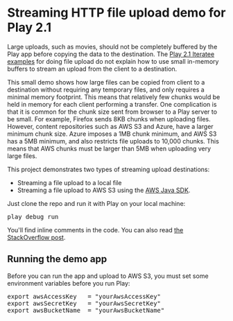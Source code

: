 Streaming HTTP file upload demo for Play 2.1
============================================

Large uploads, such as movies, should not be completely buffered by the Play app before copying the data to the destination.
The [Play 2.1 Iteratee examples](http://www.playframework.com/documentation/2.1.0/ScalaFileUpload) for doing file upload
do not explain how to use small in-memory buffers to stream an upload from the client to a destination.

This small demo shows how large files can be copied from client to a destination without requiring any temporary files,
and only requires a minimal memory footprint. This means that relatively few chunks would be held in memory for each
client performing a transfer.
One complication is that it is common for the chunk size sent from browser to a Play server to be small.
For example, Firefox sends 8KB chunks when uploading files.
However, content repositories such as AWS S3 and Azure, have a larger minimum chunk size.
Azure imposes a 1MB chunk minimum, and AWS S3 has a 5MB minimum, and also restricts file uploads to 10,000 chunks.
This means that AWS chunks must be larger than 5MB when uploading very large files.

This project demonstrates two types of streaming upload destinations:

 *  Streaming a file upload to a local file
 *  Streaming a file upload to AWS S3 using the [AWS Java SDK](http://aws.amazon.com/documentation/sdkforjava/).

Just clone the repo and run it with Play on your local machine:
<pre>play debug run</pre>
You'll find inline comments in the code.
You can also read [the StackOverflow post](http://stackoverflow.com/questions/11916911/play-2-x-reactive-file-upload-with-iteratees).

Running the demo app
--------------------
Before you can run the app and upload to AWS S3, you must set some environment variables before you run Play:
<pre>export awsAccessKey   = "yourAwsAccessKey"
export awsSecretKey   = "yourAwsSecretKey"
export awsBucketName  = "yourAwsBucketName"</pre>

